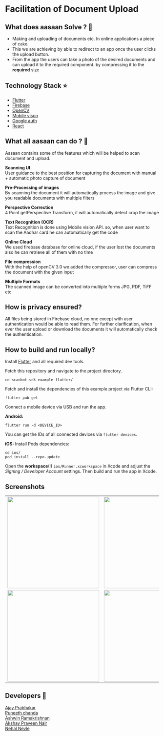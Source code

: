 # Facilitation of Document Upload

## What does aasaan Solve ? :eyes:

* Making and uploading of documents etc. In online applications a piece of cake.
* This we are achieving by able to redirect to an app once the user clicks the upload button.
* From the app the users can take a photo of the desired documents and can upload it to the required component. by compressing it to the **required** size

## Technology Stack :star:

* [Flutter](https://flutter.dev/)
* [Firebase](https://firebase.google.com/)
* [OpenCV](https://opencv.org/)
* [Mobile vison](https://developers.google.com/vision)
* [Google auth](https://developers.google.com/identity/protocols/oauth2)
* [React](https://reactjs.org/)


## What all aasaan can do ? :thought_balloon:

Aasaan contains some of the features which will be helped to scan document and upload.

**Scanning UI** \
User guidance to the best position for capturing the document with manual + automatic photo capture of document

**Pre-Processing of images** \
By scanning the document it will automatically process the image and give you readable documents with multiple filters

**Perspective Correction** \
4 Point getPerspective Transform, it will automatically detect crop the image

**Text Recognition (OCR)** \
Text Recognition is done using Mobile vision API. so, when user want to scan the Aadhar card he can automatically get the code
 
**Online Cloud** \
We used firebase database for online cloud, if the user lost the documents also he can retrieve all of them with no time

**File compression** \
With the help of openCV 3.0 we added the compressor, user can compress the document with the given input 

**Multiple Formats** \
The scanned image can be converted into multiple forms JPG, PDF, TiFF etc

## How is privacy ensured? 
All files being stored in Firebase cloud, no one except with user authentication would be able to read them. 
For further clarification, when ever the user upload or download the documents it will automatically check the authentication.

## How to build and run locally?
Install [Flutter](https://flutter.dev) and all required dev tools.

Fetch this repository and navigate to the project directory.

```
cd scanbot-sdk-example-flutter/
```
Fetch and install the dependencies of this example project via Flutter CLI:

```
flutter pub get
```
Connect a mobile device via USB and run the app.

**Android:** 
```
flutter run -d <DEVICE_ID>
```
You can get the IDs of all connected devices via `flutter devices`.

**iOS:** 
Install Pods dependencies:
```
cd ios/
pod install --repo-update
```

Open the **workspace**(!) `ios/Runner.xcworkspace` in Xcode and adjust the *Signing / Developer Account* settings. 
Then build and run the app in Xcode.

## Screenshots

<table border="0">
  <tr>
     <td><img src="https://user-images.githubusercontent.com/48018942/97796401-87ad6980-1c37-11eb-999a-5bbbfbb80221.png" width="300"></td>
       <td><img src="https://user-images.githubusercontent.com/48018942/97796402-87ad6980-1c37-11eb-98d7-5540c22eac6e.png" width="300"></td>
    <td><img src="https://user-images.githubusercontent.com/48018942/97796399-854b0f80-1c37-11eb-8782-ee63188f9dff.png" width="300"></td>


  </tr>
  <tr>
    <td><img src="https://user-images.githubusercontent.com/48018942/97796400-8714d300-1c37-11eb-9033-330e57ad67e2.png" width="300"></td>
    <td><img src="https://user-images.githubusercontent.com/48018942/97796403-88460000-1c37-11eb-94d6-087c6bb3fbf2.png" width="300"></td>
    <td><img src="https://user-images.githubusercontent.com/48018942/97796404-88de9680-1c37-11eb-9859-ef2911c128fc.png" width="300"></td>
  </tr>
</table>

## Developers :information_desk_person:

[Ajay Prabhakar](https://github.com/chromicle) \
[Puneeth chanda](https://github.com/puneeth2001) \
[Ashwin Ramakrishnan](https://github.com/ashwinkey04) \
[Akshay Praveen Nair](https://github.com/iammarco11) \
[Nehal Nevle](https://github.com/Blackcipher101)

